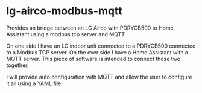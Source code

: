# lg-airco-modbus-mqtt
Provides an bridge between an LG Airco with PDRYCB500 to Home Assistant using a modbus tcp server and MQTT

On one side I have an LG indoor unit connected to a PDRYCB500 connected to a Modbus TCP server.
On the over side I have a Home Assistant with a MQTT server.
This piece of software is intended to connect those two together.

I will provide auto configuration with MQTT and allow the user to configure it all using a YAML file.

